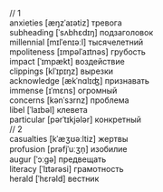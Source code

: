 // 1  
anxieties [æŋzˈaɪətiz] тревога  
subheading [ˈsʌbhɛdɪŋ] подзаголовок  
millennial [mɪlˈenɪəːl] тысячелетний  
mpoliteness [ɪmpəlˈaɪtnəs] грубость  
impact [ˈɪmpækt] воздействие  
clippings [klˈɪpɪŋz] вырезки  
acknowledge [ækˈnɑlɪʤ] признавать  
immense [ɪˈmɛns] огромный  
concerns [kənˈsɜrnz] проблема  
libel [ˈlaɪbəl] клевета  
particular [pərˈtɪkjələr] конкретный  
// 2  
casualties [kˈæʒʊəːltiz] жертвы  
profusion [prəfjˈuːʒn̩] изобилие  
augur [ˈɔːgə] предвещать  
literacy [ˈlɪtərəsi] грамотность  
herald [ˈhɛrəld] вестник  

